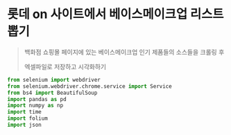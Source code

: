 # 롯데 on 사이트에서 베이스메이크업 리스트 뽑기

> 백화점 쇼핑몰 페이지에 있는 베이스메이크업 인기 제품들의 소스들을 크롤링 후 
>
> 엑셀파일로 저장하고 시각화하기



```python
from selenium import webdriver
from selenium.webdriver.chrome.service import Service
from bs4 import BeautifulSoup
import pandas as pd
import numpy as np
import time
import folium
import json
```

